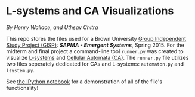 # L-systems and CA Visualizations
*By Henry Wallace, and Uthsav Chitra*

This repo stores the files used for a Brown University [Group Independent Study Project (GISP)](http://www.brown.edu/academics/college/degree/course-options/independent-study): ***SAPMA - Emergent Systems***, Spring 2015. For the midterm and final project a command-line tool `runner.py` was created to visualize [L-systems](http://en.wikipedia.org/wiki/L-system) and [Cellular Automata (CA)](http://en.wikipedia.org/wiki/Cellular_automaton). The `runner.py` file utilizes two files seperately dedicated for CAs and L-systems: `automaton.py` and `lsystem.py`. 

See [the IPython notebook](http://nbviewer.ipython.org/github/henry-wallace/L-systems-and-CAs/blob/master/lsystems-and-cas.ipynb) for a demonstration of all of the file's functionality!